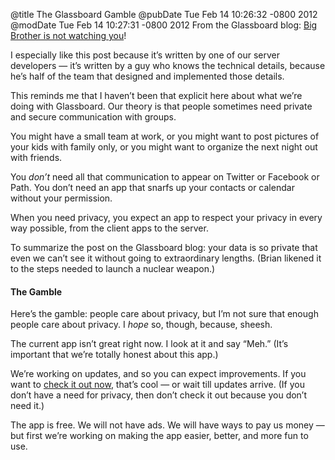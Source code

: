 @title The Glassboard Gamble
@pubDate Tue Feb 14 10:26:32 -0800 2012
@modDate Tue Feb 14 10:27:31 -0800 2012
From the Glassboard blog: <a href="http://glassboard.com/blog/2012/02/14/glassboard-big-brother-is-not-watching-you/">Big Brother is not watching you</a>!

I especially like this post because it’s written by one of our server developers — it’s written by a guy who knows the technical details, because he’s half of the team that designed and implemented those details.

This reminds me that I haven’t been that explicit here about what we’re doing with Glassboard. Our theory is that people sometimes need private and secure communication with groups.

You might have a small team at work, or you might want to post pictures of your kids with family only, or you might want to organize the next night out with friends.

You *don’t* need all that communication to appear on Twitter or Facebook or Path. You don’t need an app that snarfs up your contacts or calendar without your permission.

When you need privacy, you expect an app to respect your privacy in every way possible, from the client apps to the server.

To summarize the post on the Glassboard blog: your data is so private that even we can’t see it without going to extraordinary lengths. (Brian likened it to the steps needed to launch a nuclear weapon.)

#### The Gamble

Here’s the gamble: people care about privacy, but I’m not sure that enough people care about privacy. I <em>hope</em> so, though, because, sheesh.

The current app isn’t great right now. I look at it and say “Meh.” (It’s important that we’re totally honest about this app.)

We’re working on updates, and so you can expect improvements. If you want to <a href="http://glassboard.com/">check it out now</a>, that’s cool — or wait till updates arrive. (If you don’t have a need for privacy, then don’t check it out because you don’t need it.)

The app is free. We will not have ads. We will have ways to pay us money — but first we’re working on making the app easier, better, and more fun to use.
